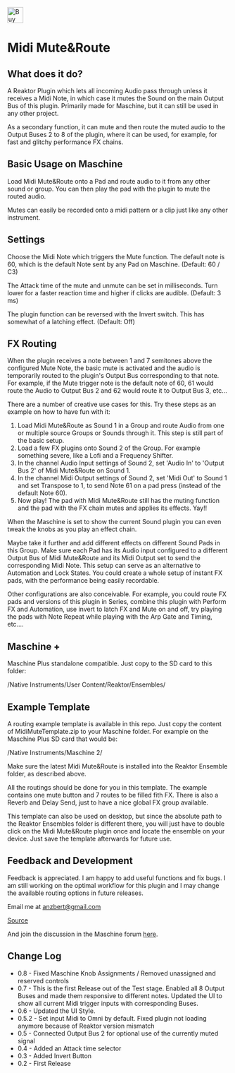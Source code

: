 <a href='https://ko-fi.com/S6S8SP865' target='_blank'><img height='36' style='border:0px;height:36px;' src='https://storage.ko-fi.com/cdn/kofi4.png?v=3' border='0' alt='Buy Me a Coffee at ko-fi.com' /></a>

# Midi Mute&Route

## What does it do?

A Reaktor Plugin which lets all incoming Audio pass through unless it receives a Midi Note, in which case it mutes the Sound on the main Output Bus of this plugin. Primarily made for Maschine, but it can still be used in any other project.

As a secondary function, it can mute and then route the muted audio to the Output Buses 2 to 8 of the plugin, where it can be used, for example, for fast and glitchy performance FX chains.

## Basic Usage on Maschine

Load Midi Mute&Route onto a Pad and route audio to it from any other sound or group. You can then play the pad with the plugin to mute the routed audio.

Mutes can easily be recorded onto a midi pattern or a clip just like any other instrument.

## Settings

Choose the Midi Note which triggers the Mute function. The default note is 60, which is the default Note sent by any Pad on Maschine. (Default: 60 / C3)

The Attack time of the mute and unmute can be set in milliseconds. Turn lower for a faster reaction time and higher if clicks are audible. (Default: 3 ms)

The plugin function can be reversed with the Invert switch. This has somewhat of a latching effect. (Default: Off)

## FX Routing

When the plugin receives a note between 1 and 7 semitones above the configured Mute Note, the basic mute is activated and the audio is temporarily routed to the plugin's Output Bus corresponding to that note. For example, if the Mute trigger note is the default note of 60, 61 would route the Audio to Output Bus 2 and 62 would route it to Output Bus 3, etc...

There are a number of creative use cases for this. Try these steps as an example on how to have fun with it:

1. Load Midi Mute&Route as Sound 1 in a Group and route Audio from one or multiple source Groups or Sounds through it. This step is still part of the basic setup.
2. Load a few FX plugins onto Sound 2 of the Group. For example something severe, like a Lofi and a Frequency Shifter.
3. In the channel Audio Input settings of Sound 2, set 'Audio In' to 'Output Bus 2' of Midi Mute&Route on Sound 1.
4. In the channel Midi Output settings of Sound 2, set 'Midi Out' to Sound 1 and set Transpose to 1, to send Note 61 on a pad press (instead of the default Note 60).
5. Now play! The pad with Midi Mute&Route still has the muting function and the pad with the FX chain mutes and applies its effects. Yay!!

When the Maschine is set to show the current Sound plugin you can even tweak the knobs as you play an effect chain.

Maybe take it further and add different effects on different Sound Pads in this Group. Make sure each Pad has its Audio input configured to a different Output Bus of Midi Mute&Route and its Midi Output set to send the corresponding Midi Note. This setup can serve as an alternative to Automation and Lock States. You could create a whole setup of instant FX pads, with the performance being easily recordable.

Other configurations are also conceivable. For example, you could route FX pads and versions of this plugin in Series, combine this plugin with Perform FX and Automation, use invert to latch FX and Mute on and off, try playing the pads with Note Repeat while playing with the Arp Gate and Timing, etc....

## Maschine +

Maschine Plus standalone compatible. Just copy to the SD card to this folder:

/Native Instruments/User Content/Reaktor/Ensembles/

## Example Template

A routing example template is available in this repo. Just copy the content of MidiMuteTemplate.zip to your Maschine folder. For example on the Maschine Plus SD card that would be:

/Native Instruments/Maschine 2/

Make sure the latest Midi Mute&Route is installed into the Reaktor Ensemble folder, as described above.

All the routings should be done for you in this template. The example contains one mute button and 7 routes to be filled fith FX. There is also a Reverb and Delay Send, just to have a nice global FX group available.

This template can also be used on desktop, but since the absolute path to the Reaktor Ensembles folder is different there, you will just have to double click on the Midi Mute&Route plugin once and locate the ensemble on your device. Just save the template afterwards for future use.

## Feedback and Development

Feedback is appreciated. I am happy to add useful functions and fix bugs. I am still working on the optimal workflow for this plugin and I may change the available routing options in future releases.

Email me at anzbert@gmail.com

[Source](https://github.com/anzbert/Midi_Mute_and_Route)

And join the discussion in the Maschine forum [here](https://community.native-instruments.com/discussion/comment/126507).

## Change Log

- 0.8 - Fixed Maschine Knob Assignments / Removed unassigned and reserved controls
- 0.7 - This is the first Release out of the Test stage. Enabled all 8 Output Buses and made them responsive to different notes. Updated the UI to show all current Midi trigger inputs with corresponding Buses.
- 0.6 - Updated the UI Style.
- 0.5.2 - Set input Midi to Omni by default. Fixed plugin not loading anymore because of Reaktor version mismatch
- 0.5 - Connected Output Bus 2 for optional use of the currently muted signal
- 0.4 - Added an Attack time selector
- 0.3 - Added Invert Button
- 0.2 - First Release
